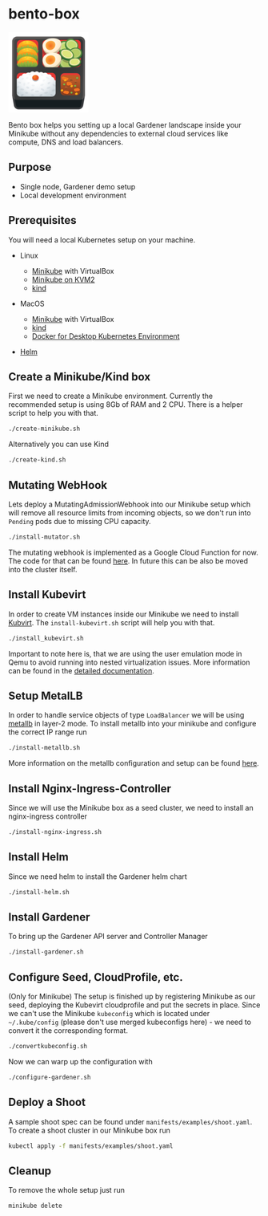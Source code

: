 # bento-box

![bento box](docs/images/logo.png)

Bento box helps you setting up a local Gardener landscape inside your Minikube without any dependencies to external cloud services like compute, DNS and load balancers.

## Purpose

* Single node, Gardener demo setup
* Local development environment

## Prerequisites

You will need a local Kubernetes setup on your machine.

* Linux
  * [Minikube](https://github.com/kubernetes/minikube) with VirtualBox
  * [Minikube on KVM2](https://github.com/kubernetes/minikube/blob/master/docs/drivers.md#kvm2-driver)
  * [kind](https://github.com/kubernetes-sigs/kind)

* MacOS
  * [Minikube](https://github.com/kubernetes/minikube) with VirtualBox
  * [kind](https://github.com/kubernetes-sigs/kind)
  * [Docker for Desktop Kubernetes Environment](https://blog.docker.com/2018/07/kubernetes-is-now-available-in-docker-desktop-stable-channel/)

* [Helm](https://github.com/helm/helm)

## Create a Minikube/Kind box

First we need to create a Minikube environment. Currently the recommended setup is using 8Gb of RAM and 2 CPU. There is a helper script to help you with that.

```bash
./create-minikube.sh
```

Alternatively you can use Kind

```bash
./create-kind.sh
```

## Mutating WebHook

Lets deploy a MutatingAdmissionWebhook into our Minikube setup which will remove all resource limits from incoming objects, so we don't run into `Pending` pods due to missing CPU capacity.

```bash
./install-mutator.sh
```

The mutating webhook is implemented as a Google Cloud Function for now. The code for that can be found [here](https://github.com/afritzler/request-limits-mutator). In future this can be also be moved into the cluster itself.

## Install Kubevirt

In order to create VM instances inside our Minikube we need to install [Kubvirt](https://github.com/kubevirt/kubevirt). The `install-kubevirt.sh` script will help you with that.

```bash
./install_kubevirt.sh
```

Important to note here is, that we are using the user emulation mode in Qemu to avoid running into nested virtualization issues. More information can be found in the [detailed documentation](docs/kubevirt_installation.md).

## Setup MetalLB

In order to handle service objects of type `LoadBalancer` we will be using [metallb](https://github.com/google/metallb) in layer-2 mode. To install metallb into your minikube and configure the correct IP range run

```bash
./install-metallb.sh
```

More information on the metallb configuration and setup can be found [here](docs/metallb_installation.md).

## Install Nginx-Ingress-Controller

Since we will use the Minikube box as a seed cluster, we need to install an nginx-ingress controller

```bash
./install-nginx-ingress.sh
```

## Install Helm

Since we need helm to install the Gardener helm chart

```bash
./install-helm.sh
```

## Install Gardener

To bring up the Gardener API server and Controller Manager

```bash
./install-gardener.sh
```

## Configure Seed, CloudProfile, etc.

(Only for Minikube) The setup is finished up by registering Minikube as our seed, deploying the Kubevirt cloudprofile and put the secrets in place. Since we can't use the Minikube `kubeconfig` which is located under `~/.kube/config` (please don't use merged kubeconfigs here) - we need to convert it the corresponding format.

```bash
./convertkubeconfig.sh
```

Now we can warp up the configuration with

```bash
./configure-gardener.sh
```

## Deploy a Shoot

A sample shoot spec can be found under `manifests/examples/shoot.yaml`. To create a shoot cluster in our Minikube box run

```bash
kubectl apply -f manifests/examples/shoot.yaml
```

## Cleanup

To remove the whole setup just run

```bash
minikube delete
```